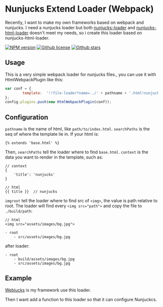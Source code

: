 Nunjucks  Extend Loader (Webpack)
==============================
Recently, I want to make my own frameworks based on webpack and nunjucks. I need a nunjucks loader but both [nunjucks-loader](https://github.com/at0g/nunjucks-loader) and [nunjucks-html-loader](https://github.com/ryanhornberger/nunjucks-html-loader) doesn't meet my needs, so i create this loader based on nunjucks-html-loader.

[![NPM version][npm-image]][npm-url]
[![Github license][github-license-image]][github-url]
[![Github stars][github-image]][github-url]

Usage
-----

This is a very simple webpack loader for nunjucks files., you can use it with HtmlWebpackPlugin like this:

```javascript
var conf = {
        template:  '!!file-loader?name=../' + pathname + '.html!nunjucks-extend-loader?{"searchPaths":["views"],"context":'+ context +',"imgroot":"src"}!views/' + pathname + '.html',
};
config.plugins.push(new HtmlWebpackPlugin(conf));
```

Configuration
-----
`pathname` is the name of html, like `path/to/index.html`.
`searchPaths` is the seq of where the template lie in. If your html is:
```
{% extends 'base.html' %}
```
Then, `searchPaths` tell the loader where to find `base.html`.
`context` is the data you want to render in the template, such as:
```
// context
{
    'title': 'nunjucks'
}

// html
{{ title }}  // nunjucks
```
`imgroot` tell the loader where to find src of `<img>`, the value is path relative to root. The loader will find every `<img src="path">` and copy the file to `./build/path`:
```
// html
<img src="assets/images/bg.jpg">

- root
    - src/assets/images/bg.jpg  
```  
after loader:
```
- root
    - build/assets/images/bg.jpg 
    - src/assets/images/bg.jpg 
```
Example
-----
[Webjucks](https://github.com/xiao555/Webjucks) is my framework use this loader.

Then I want add a function to this loader so that it can configure Nunjuckcs. 






[npm-url]: https://www.npmjs.com/package/nunjucks-extend-loader
[npm-image]: https://img.shields.io/npm/v/nunjucks-extend-loader.svg
[github-url]: https://github.com/xiao555/nunjucks-extend-loader
[github-image]: https://img.shields.io/github/stars/xiao555/nunjucks-extend-loader.svg?style=social&label=Star
[github-license-image]: https://img.shields.io/github/license/xiao555/nunjucks-extend-loader.svg